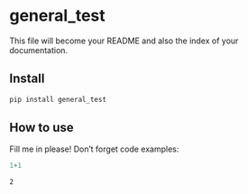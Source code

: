 general_test
================

<!-- WARNING: THIS FILE WAS AUTOGENERATED! DO NOT EDIT! -->

This file will become your README and also the index of your
documentation.

## Install

``` sh
pip install general_test
```

## How to use

Fill me in please! Don’t forget code examples:

``` python
1+1
```

    2
